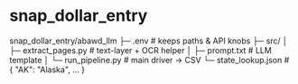 # snap_dollar_entry

snap_dollar_entry/abawd_llm
├─ .env                  # keeps paths & API knobs
├─ src/
│   ├─ extract_pages.py  # text-layer + OCR helper
│   ├─ prompt.txt        # LLM template
│   └─ run_pipeline.py   # main driver → CSV
└─ state_lookup.json     # { "AK": "Alaska", … }